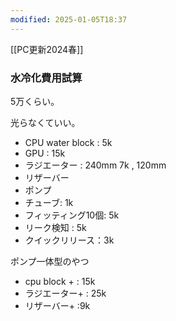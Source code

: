 ```yaml
---
modified: 2025-01-05T18:37
---
```

[[PC更新2024春]]

  

### 水冷化費用試算

5万くらい。

光らなくていい。

- CPU water block : 5k
- GPU : 15k
- ラジエーター : 240mm 7k , 120mm
- リザーバー
- ポンプ
- チューブ: 1k
- フィッティング10個: 5k
- リーク検知 : 5k
- クイックリリース：3k

  

  

  

ポンプ一体型のやつ

- cpu block + : 15k
- ラジエーター+ : 25k
- リザーバー+ :9k